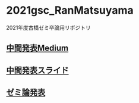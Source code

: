 # 2021gsc_RanMatsuyama
2021年度古橋ゼミ卒論用リポジトリ

## [中間発表Medium](https://medium.com/furuhashilab/%E5%9B%BD%E5%9C%9F%E5%9C%B0%E7%90%86%E9%99%A2-%E4%BD%8F%E5%B1%85%E8%A1%A8%E7%A4%BA%E4%BD%8F%E6%89%80%E3%83%87%E3%82%B8%E3%82%BF%E3%83%AB%E5%8C%96%E3%81%AE%E9%80%B2%E6%8D%97%E3%83%80%E3%83%83%E3%82%B7%E3%83%A5%E3%83%9C%E3%83%BC%E3%83%89%E4%BD%9C%E6%88%90-58f6273e9179)
## [中間発表スライド](https://docs.google.com/presentation/d/1ElpGMUX43vzKzKCOtOeSRyZklMk6WfXEnb06x1r_cmk/edit#slide=id.g101b60dfc71_0_61)
## [ゼミ論発表](https://docs.google.com/document/d/1jxdcqWCkz782NgOn9mQRJyXKcJJsEqjfVW9eAcHrzko/edit?usp=sharing)
